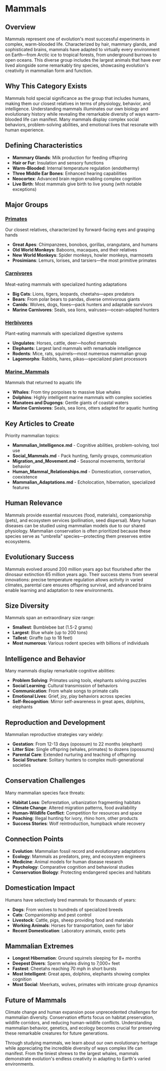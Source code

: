 # Mammals

## Overview
Mammals represent one of evolution's most successful experiments in complex, warm-blooded life. Characterized by hair, mammary glands, and sophisticated brains, mammals have adapted to virtually every environment on Earth—from Arctic ice to tropical forests, from underground burrows to open oceans. This diverse group includes the largest animals that have ever lived alongside some remarkably tiny species, showcasing evolution's creativity in mammalian form and function.

## Why This Category Exists
Mammals hold special significance as the group that includes humans, making them our closest relatives in terms of physiology, behavior, and intelligence. Understanding mammals illuminates our own biology and evolutionary history while revealing the remarkable diversity of ways warm-blooded life can manifest. Many mammals display complex social behaviors, problem-solving abilities, and emotional lives that resonate with human experience.

## Defining Characteristics
- **Mammary Glands**: Milk production for feeding offspring
- **Hair or Fur**: Insulation and sensory functions
- **Warm-Blooded**: Internal temperature regulation (endothermy)
- **Three Middle Ear Bones**: Enhanced hearing capabilities
- **Neocortex**: Advanced brain region enabling complex cognition
- **Live Birth**: Most mammals give birth to live young (with notable exceptions)

## Major Groups

### [Primates](Primates/)
Our closest relatives, characterized by forward-facing eyes and grasping hands
- **Great Apes**: Chimpanzees, bonobos, gorillas, orangutans, and humans
- **Old World Monkeys**: Baboons, macaques, and their relatives
- **New World Monkeys**: Spider monkeys, howler monkeys, marmosets
- **Prosimians**: Lemurs, lorises, and tarsiers—the most primitive primates

### [Carnivores](Carnivores/)
Meat-eating mammals with specialized hunting adaptations
- **Big Cats**: Lions, tigers, leopards, cheetahs—apex predators
- **Bears**: From polar bears to pandas, diverse omnivorous giants
- **Canids**: Wolves, dogs, foxes—pack hunters and adaptable survivors
- **Marine Carnivores**: Seals, sea lions, walruses—ocean-adapted hunters

### [Herbivores](Herbivores/)
Plant-eating mammals with specialized digestive systems
- **Ungulates**: Horses, cattle, deer—hoofed mammals
- **Elephants**: Largest land mammals with remarkable intelligence
- **Rodents**: Mice, rats, squirrels—most numerous mammalian group
- **Lagomorphs**: Rabbits, hares, pikas—specialized plant processors

### [Marine_Mammals](Marine_Mammals/)
Mammals that returned to aquatic life
- **Whales**: From tiny porpoises to massive blue whales
- **Dolphins**: Highly intelligent marine mammals with complex societies
- **Manatees and Dugongs**: Gentle giants of coastal waters
- **Marine Carnivores**: Seals, sea lions, otters adapted for aquatic hunting

## Key Articles to Create
Priority mammalian topics:
- **Mammalian_Intelligence.md** - Cognitive abilities, problem-solving, tool use
- **Social_Mammals.md** - Pack hunting, family groups, communication
- **Migration_and_Movement.md** - Seasonal movements, territorial behavior
- **Human_Mammal_Relationships.md** - Domestication, conservation, coexistence
- **Mammalian_Adaptations.md** - Echolocation, hibernation, specialized features

## Human Relevance
Mammals provide essential resources (food, materials), companionship (pets), and ecosystem services (pollination, seed dispersal). Many human diseases can be studied using mammalian models due to our shared physiology. Mammalian conservation is often prioritized because these species serve as "umbrella" species—protecting them preserves entire ecosystems.

## Evolutionary Success
Mammals evolved around 200 million years ago but flourished after the dinosaur extinction 65 million years ago. Their success stems from several innovations: precise temperature regulation allows activity in varied climates, parental care ensures offspring survival, and advanced brains enable learning and adaptation to new environments.

## Size Diversity
Mammals span an extraordinary size range:
- **Smallest**: Bumblebee bat (1.5-2 grams)
- **Largest**: Blue whale (up to 200 tons)
- **Tallest**: Giraffe (up to 18 feet)
- **Most numerous**: Various rodent species with billions of individuals

## Intelligence and Behavior
Many mammals display remarkable cognitive abilities:
- **Problem Solving**: Primates using tools, elephants solving puzzles
- **Social Learning**: Cultural transmission of behaviors
- **Communication**: From whale songs to primate calls
- **Emotional Lives**: Grief, joy, play behaviors across species
- **Self-Recognition**: Mirror self-awareness in great apes, dolphins, elephants

## Reproduction and Development
Mammalian reproductive strategies vary widely:
- **Gestation**: From 12-13 days (opossum) to 22 months (elephant)
- **Litter Size**: Single offspring (whales, primates) to dozens (opossums)
- **Parental Care**: Extended nurturing and teaching of offspring
- **Social Structure**: Solitary hunters to complex multi-generational societies

## Conservation Challenges
Many mammalian species face threats:
- **Habitat Loss**: Deforestation, urbanization fragmenting habitats
- **Climate Change**: Altered migration patterns, food availability
- **Human-Wildlife Conflict**: Competition for resources and space
- **Poaching**: Illegal hunting for ivory, rhino horn, other products
- **Success Stories**: Wolf reintroduction, humpback whale recovery

## Connection Points
- **Evolution**: Mammalian fossil record and evolutionary adaptations
- **Ecology**: Mammals as predators, prey, and ecosystem engineers
- **Medicine**: Animal models for human disease research
- **Psychology**: Comparative cognition and behavioral studies
- **Conservation Biology**: Protecting endangered species and habitats

## Domestication Impact
Humans have selectively bred mammals for thousands of years:
- **Dogs**: From wolves to hundreds of specialized breeds
- **Cats**: Companionship and pest control
- **Livestock**: Cattle, pigs, sheep providing food and materials
- **Working Animals**: Horses for transportation, oxen for labor
- **Recent Domestication**: Laboratory animals, exotic pets

## Mammalian Extremes
- **Longest Hibernation**: Ground squirrels sleeping for 8+ months
- **Deepest Divers**: Sperm whales diving to 7,000+ feet
- **Fastest**: Cheetahs reaching 70 mph in short bursts
- **Most Intelligent**: Great apes, dolphins, elephants showing complex cognition
- **Most Social**: Meerkats, wolves, primates with intricate group dynamics

## Future of Mammals
Climate change and human expansion pose unprecedented challenges for mammalian diversity. Conservation efforts focus on habitat preservation, wildlife corridors, and reducing human-wildlife conflicts. Understanding mammalian behavior, genetics, and ecology becomes crucial for preserving these remarkable creatures for future generations.

Through studying mammals, we learn about our own evolutionary heritage while appreciating the incredible diversity of ways complex life can manifest. From the tiniest shrews to the largest whales, mammals demonstrate evolution's endless creativity in adapting to Earth's varied environments.

